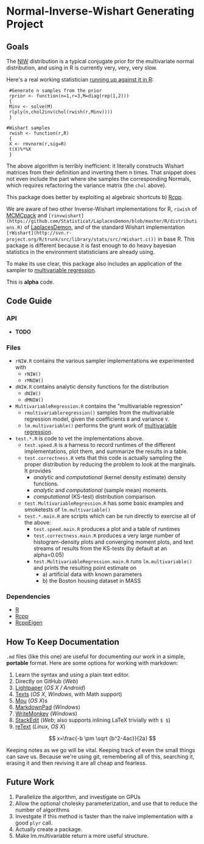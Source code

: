 Normal-Inverse-Wishart Generating Project
=========================================

Goals
----

The [NIW](https://en.wikipedia.org/wiki/Normal-inverse-Wishart_distribution) distribution
is a typical conjugate prior for the multivariate normal distribution,
and using in R is currently very, very, very slow.

Here's a real working statistician [running up against it in R](https://dahtah.wordpress.com/2012/03/07/why-an-inverse-wishart-prior-may-not-be-such-a-good-idea/):
```{R}
 #Generate n samples from the prior
 rprior <- function(n=1,r=3,M=diag(rep(1,2)))
 {
 Minv <- solve(M)
 rlply(n,chol2inv(chol(rwish(r,Minv))))
 }
 
#Wishart samples
 rwish <- function(r,R)
 {
 X <- rmvnorm(r,sig=R)
 t(X)%*%X
 }
```

The above algorithm is terribly inefficient: it literally constructs Wishart matrices from their definition and inverting them n times.
That snippet does not even include the part where she samples the corresponding Normals,
which requires refactoring the variance matrix (the `chol` above).

This package does better by exploiting a) algebraic shortcuts b) [Rcpp](http://rcpp.org).

We are aware of two other Inverse-Wishart implementations for R,
`riwish` of [MCMCpack](http://mcmcpack.wustl.edu/) and 
`[rinvwishart](https://github.com/Statisticat/LaplacesDemon/blob/master/R/distributions.R)`
 of [LaplacesDemon](http://www.bayesian-inference.com/software),
 and of the standard Wishart implementation `[rWishart](http://svn.r-project.org/R/trunk/src/library/stats/src/rWishart.c())`
 in base R.
 This package is different because it is fast enough to do heavy bayesian
 statistics in the environment statisticians are already using.

To make its use clear, this package also includes an application of the sampler to
[multivariable regression](https://en.wikipedia.org/wiki/Bayesian_multivariate_linear_regression).

<!--  [the](http://www.ats.ucla.edu/stat/stata/dae/mvreg.htm) [alternatives](http://cameron.econ.ucdavis.edu/excel/ex61multipleregression.html). -->

This is **alpha** code.

Code Guide
----------------

### API

* **TODO**

### Files

* `rNIW.R` contains the various sampler implementations we experimented with
    * `rNIW()`
    * `rMNIW()`
* `dNIW.R` contains analytic density functions for the distribution
    * `dNIW()`
    * `dMNIW()`
* `MultivariableRegression.R` contains the "multivariable regression"
    * `rmultivariableregression()` samples from the multivariable regression model, given the coefficients `B` and variance `V`.
    * `lm.multivariable()` performs the grunt work of [multivariable regression](https://en.wikipedia.org/wiki/Bayesian_multivariate_linear_regression).
* `test.*.R` is code to vet the implementations above.
    * `test.speed.R` is a harness to record runtimes of the different implementations, plot them, and summarize the results in a table.
    * `test.correctness.R`  vets that this code is actually sampling the proper distribution by reducing the problem to look at the marginals. It provides
        * _analytic_ and _computational_ (kernel density estimate) density functions.
        * _analytic_ and _computational_ (sample mean) moments.
        * _computational_ (KS-test) distribution comparison.
    * `test.MultivariableRegression.R` has some basic examples and smoketests of `lm.multivariable()`
    * `test.*.main.R` are scripts which can be run directly to exercise all of the above:
        * `test.speed.main.R` produces a plot and a table of runtimes
        * `test.correctness.main.R` produces a very large number of histogram-density plots and converging moment plots, and text streams of results from the KS-tests (by default at an alpha=0.05)
        * `test.MultivariableRegression.main.R` runs `lm.multivariable()` and prints the resulting point estimate on
            * a) artificial data with known parameters
            * b) the Boston housing dataset in MASS

### Dependencies

* [R](http://r-project.org)
* [Rcpp](http://cran.r-project.org/web/packages/Rcpp/index.html)
* [RcppEigen](http://cran.r-project.org/web/packages/RcppEigen/index.html)


How To Keep Documentation
--------------

`.md` files (like this one) are useful for documenting our work in a simple, **portable** format.
Here are some options for working with markdown:

1. Learn the syntax and using a plain text editor.
2. Directly on GitHub (_Web_)
3. [Lightpaper](http://clockworkengine.com/lightpaper-mac/) (_OS X / Android_)
3. [Texts](http://www.texts.io/) (_OS X_, _Windows_, with Math support)
3. [Mou](http://mouapp.com/) (_OS X_)s
4. [MarkdownPad](http://www.markdownpad.com/) (_Windows_)
5. [WriteMonkey](http://writemonkey.com/) (_Windows_)
6. [StackEdit](http://stackedit.io/) (_Web_; also supports inlining LaTeX trivially with `$ $`)
7. [reText](http://sourceforge.net/p/retext/home/ReText/) (_Linux_, _OS X_)


$$ x=\frac{-b \pm \sqrt {b^2-4ac}}{2a} $$

Keeping notes as we go will be vital. Keeping track of even the small things can save us. Because we're using git, remembering all of this, searching it, erasing it and then reviving it are all cheap and fearless.



Future Work
-----------

1. Parallelize the algorithm, and investigate on GPUs
1. Allow the optional cholesky parameterization, and use that to reduce the number of algorithms
1. Investgate if this method is faster than the naive implementation with a good `plyr` call.
1. Actually create a package.
1. Make lm.multivariable return a more useful structure.